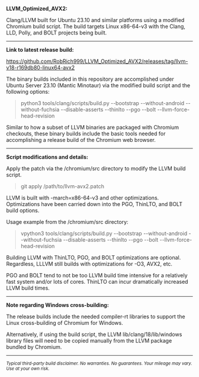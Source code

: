 **LLVM_Optimized_AVX2:**

Clang/LLVM built for Ubuntu 23.10 and similar platforms using a modified Chromium build script. The build targets Linux x86-64-v3 with the Clang, LLD, Polly, and BOLT projects being built.

----

**Link to latest release build:**

https://github.com/RobRich999/LLVM_Optimized_AVX2/releases/tag/llvm-v18-r169db80-linux64-avx2

The binary builds included in this repository are accomplished under Ubuntu Server 23.10 (Mantic Minotaur) via the modified build script and the following options:

>python3 tools/clang/scripts/build.py --bootstrap --without-android --without-fuchsia --disable-asserts --thinlto --pgo --bolt --llvm-force-head-revision

Similar to how a subset of LLVM binaries are packaged with Chromium checkouts, these binary builds include the basic tools needed for accomplishing a release build of the Chromium web browser.

----

**Script modifications and details:**

Apply the patch via the /chromium/src directory to modify the LLVM build script.

> git apply /path/to/llvm-avx2.patch

LLVM is built with -march=x86-64-v3 and other optimizations. Optimizations have been carried down into the PGO, ThinLTO, and BOLT build options.

Usage example from the /chromium/src directory:

> vpython3 tools/clang/scripts/build.py --bootstrap --without-android --without-fuchsia --disable-asserts --thinlto --pgo --bolt --llvm-force-head-revision

Building LLVM with ThinLTO, PGO, and BOLT optimizations are optional. Regardless, LLLVM still builds with optimizations for -O3, AVX2, etc.

PGO and BOLT tend to not be too LLVM build time intensive for a relatively fast system and/or lots of cores. ThinLTO can incur dramatically increased LLVM build times.

****

**Note regarding Windows cross-building:**

The release builds include the needed compiler-rt libraries to support the Linux cross-building of Chromium for Windows.

Alternatively, if using the build script, the LLVM lib/clang/18/lib/windows library files will need to be copied manually from the LLVM package bundled by Chromium.

****

<sub>*Typical third-party build disclaimer. No warranties. No guarantees. Your mileage may vary. Use at your own risk.*</sub>
